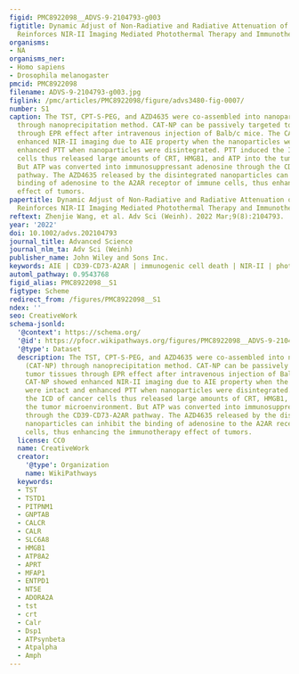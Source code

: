 ```yaml
---
figid: PMC8922098__ADVS-9-2104793-g003
figtitle: Dynamic Adjust of Non‐Radiative and Radiative Attenuation of AIE Molecules
  Reinforces NIR‐II Imaging Mediated Photothermal Therapy and Immunotherapy
organisms:
- NA
organisms_ner:
- Homo sapiens
- Drosophila melanogaster
pmcid: PMC8922098
filename: ADVS-9-2104793-g003.jpg
figlink: /pmc/articles/PMC8922098/figure/advs3480-fig-0007/
number: S1
caption: The TST, CPT‐S‐PEG, and AZD4635 were co‐assembled into nanoparticles (CAT‐NP)
  through nanoprecipitation method. CAT‐NP can be passively targeted to tumor tissues
  through EPR effect after intravenous injection of Balb/c mice. The CAT‐NP showed
  enhanced NIR‐II imaging due to AIE property when the nanoparticles were intact and
  enhanced PTT when nanoparticles were disintegrated. PTT induced the ICD of cancer
  cells thus released large amounts of CRT, HMGB1, and ATP into the tumor microenvironment.
  But ATP was converted into immunosuppressant adenosine through the CD39‐CD73‐A2AR
  pathway. The AZD4635 released by the disintegrated nanoparticles can inhibit the
  binding of adenosine to the A2AR receptor of immune cells, thus enhancing the immunotherapy
  effect of tumors.
papertitle: Dynamic Adjust of Non‐Radiative and Radiative Attenuation of AIE Molecules
  Reinforces NIR‐II Imaging Mediated Photothermal Therapy and Immunotherapy.
reftext: Zhenjie Wang, et al. Adv Sci (Weinh). 2022 Mar;9(8):2104793.
year: '2022'
doi: 10.1002/advs.202104793
journal_title: Advanced Science
journal_nlm_ta: Adv Sci (Weinh)
publisher_name: John Wiley and Sons Inc.
keywords: AIE | CD39‐CD73‐A2AR | immunogenic cell death | NIR‐II | photothermal therapy
automl_pathway: 0.9543768
figid_alias: PMC8922098__S1
figtype: Scheme
redirect_from: /figures/PMC8922098__S1
ndex: ''
seo: CreativeWork
schema-jsonld:
  '@context': https://schema.org/
  '@id': https://pfocr.wikipathways.org/figures/PMC8922098__ADVS-9-2104793-g003.html
  '@type': Dataset
  description: The TST, CPT‐S‐PEG, and AZD4635 were co‐assembled into nanoparticles
    (CAT‐NP) through nanoprecipitation method. CAT‐NP can be passively targeted to
    tumor tissues through EPR effect after intravenous injection of Balb/c mice. The
    CAT‐NP showed enhanced NIR‐II imaging due to AIE property when the nanoparticles
    were intact and enhanced PTT when nanoparticles were disintegrated. PTT induced
    the ICD of cancer cells thus released large amounts of CRT, HMGB1, and ATP into
    the tumor microenvironment. But ATP was converted into immunosuppressant adenosine
    through the CD39‐CD73‐A2AR pathway. The AZD4635 released by the disintegrated
    nanoparticles can inhibit the binding of adenosine to the A2AR receptor of immune
    cells, thus enhancing the immunotherapy effect of tumors.
  license: CC0
  name: CreativeWork
  creator:
    '@type': Organization
    name: WikiPathways
  keywords:
  - TST
  - TSTD1
  - PITPNM1
  - GNPTAB
  - CALCR
  - CALR
  - SLC6A8
  - HMGB1
  - ATP8A2
  - APRT
  - MFAP1
  - ENTPD1
  - NT5E
  - ADORA2A
  - tst
  - crt
  - Calr
  - Dsp1
  - ATPsynbeta
  - Atpalpha
  - Amph
---
```

